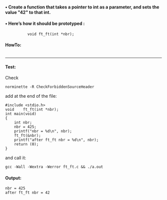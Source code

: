 #### • Create a function that takes a pointer to int as a parameter, and sets the value "42" to that int.
#### • Here’s how it should be prototyped :
```
          void ft_ft(int *nbr);
```
#### HowTo:
```

```
--------  
#### Test:
Check
```
norminette -R CheckForbiddenSourceHeader 
```
add at the end of the file:
```
#include <stdio.h>
void	ft_ft(int *nbr);
int	main(void)
{
	int	nbr;
	nbr = 425;
	printf("nbr = %d\n", nbr);
	ft_ft(&nbr);
	printf("after ft_ft nbr = %d\n", nbr);
	return (0);
}
```
and call it:
```
gcc -Wall -Wextra -Werror ft_ft.c && ./a.out
```
#### Output:
```
nbr = 425
after ft_ft nbr = 42
```